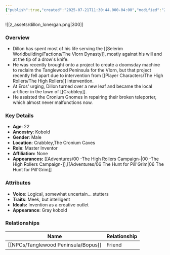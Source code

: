 ```yaml
---
{"publish":true,"created":"2025-07-21T11:30:44.000-04:00","modified":"2025-09-10T09:04:08.148-04:00","published":"2025-09-10T09:04:08.148-04:00","cssclasses":"","Age":"22","Ancestry":"Kobold","Gender":"Male","Location":["Crabbley","The Cronium Caves"],"Role":["Master Inventor"],"Affiliation":["None"],"Appearances":["[[00 -The High Rollers Campaign-]]","[[06 The Hunt for Pill'Grim]]"]}
---
```



![[z_assets/dillon_lonergan.png|300]]

### Overview
- Dillon has spent most of his life serving the [[Selerim Worldbuilding/Factions/The Vlorn Dynasty]], mostly against his will and at the tip of a drow's knife. 
- He was recently brought onto a project to create a doomsday machine to reclaim the Tanglewood Peninsula for the Vlorn, but that project recently fell apart due to intervention from [[Player Characters/The High Rollers/The High Rollers]] intervention. 
- At Eros' urging, Dillon turned over a new leaf and became the local artificer in the town of [[Crabbley]].
- He assisted the Cronium Gnomes in repairing their broken teleporter, which almost never malfunctions now.

### Key Details
- **Age**: 22
- **Ancestry**: Kobold
- **Gender**: Male
- **Location**: Crabbley,The Cronium Caves
- **Role**: Master Inventor
- **Affiliation:** None
- **Appearances:** [[Adventures/00 -The High Rollers Campaign-\|00 -The High Rollers Campaign-]],[[Adventures/06 The Hunt for Pill'Grim\|06 The Hunt for Pill'Grim]]

### Attributes
- **Voice**: Logical, somewhat uncertain... stutters
- **Traits**: Meek, but intelligent
- **Ideals:** Invention as a creative outlet
- **Appearance**: Gray kobold

### Relationships

| Name      | Relationship |
| --------- | ------------ |
| [[NPCs/Tanglewood Peninsula/Bopus]] | Friend       |
